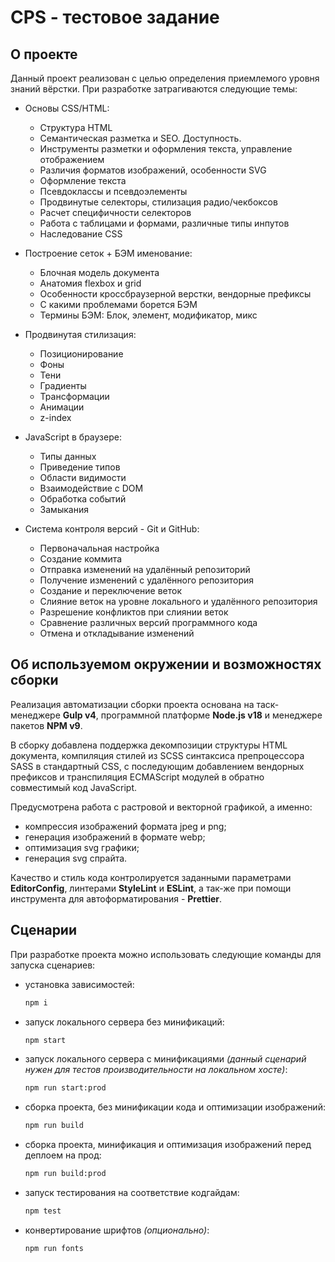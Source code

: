 # CPS - тестовое задание

## О проекте

Данный проект реализован с целью определения приемлемого уровня знаний вёрстки. При разработке затрагиваются следующие темы:

- Основы CSS/HTML:

  - Структура HTML
  - Семантическая разметка и SEO. Доступность.
  - Инструменты разметки и оформления текста, управление отображением
  - Различия форматов изображений, особенности SVG
  - Оформление текста
  - Псевдоклассы и псевдоэлементы
  - Продвинутые селекторы, стилизация радио/чекбоксов
  - Расчет специфичности селекторов
  - Работа с таблицами и формами, различные типы инпутов
  - Наследование CSS

- Построение сеток + БЭМ именование:

  - Блочная модель документа
  - Анатомия flexbox и grid
  - Особенности кроссбраузерной верстки, вендорные префиксы
  - С какими проблемами борется БЭМ
  - Термины БЭМ: Блок, элемент, модификатор, микс

- Продвинутая стилизация:

  - Позиционирование
  - Фоны
  - Тени
  - Градиенты
  - Трансформации
  - Анимации
  - z-index

- JavaScript в браузере:

  - Типы данных
  - Приведение типов
  - Области видимости
  - Взаимодействие с DOM
  - Обработка событий
  - Замыкания

- Система контроля версий - Git и GitHub:

  - Первоначальная настройка
  - Создание коммита
  - Отправка изменений на удалённый репозиторий
  - Получение изменений с удалённого репозитория
  - Создание и переключение веток
  - Слияние веток на уровне локального и удалённого репозитория
  - Разрешение конфликтов при слиянии веток
  - Сравнение различных версий программного кода
  - Отмена и откладывание изменений

## Об используемом окружении и возможностях сборки

Реализация автоматизации сборки проекта основана на таск-менеджере **Gulp v4**, программной платформе **Node.js v18** и менеджере пакетов **NPM v9**.

В сборку добавлена поддержка декомпозиции структуры HTML документа, компиляция стилей из SCSS синтаксиса препроцессора SASS в стандартный CSS, с последующим добавлением вендорных префиксов и транспиляция ECMAScript модулей в обратно совместимый код JavaScript.

Предусмотрена работа с растровой и векторной графикой, а именно:

- компрессия изображений формата jpeg и png;
- генерация изображений в формате webp;
- оптимизация svg графики;
- генерация svg спрайта.

Качество и стиль кода контролируется заданными параметрами **EditorConfig**, линтерами **StyleLint** и **ESLint**, а так-же при помощи инструмента для автоформатирования - **Prettier**.

## Сценарии

При разработке проекта можно использовать следующие команды для запуска сценариев:

- установка зависимостей:
  ```bash
  npm i
  ```
- запуск локального сервера без минификаций:
  ```bash
  npm start
  ```
- запуск локального сервера c минификациями _(данный сценарий нужен для тестов производительности на локальном хосте)_:
  ```bash
  npm run start:prod
  ```
- сборка проекта, без минификации кода и оптимизации изображений:
  ```bash
  npm run build
  ```
- сборка проекта, минификация и оптимизация изображений перед деплоем на прод:
  ```bash
  npm run build:prod
  ```
- запуск тестирования на соответствие кодгайдам:
  ```bash
  npm test
  ```
- конвертирование шрифтов _(опционально)_:
  ```bash
  npm run fonts
  ```
